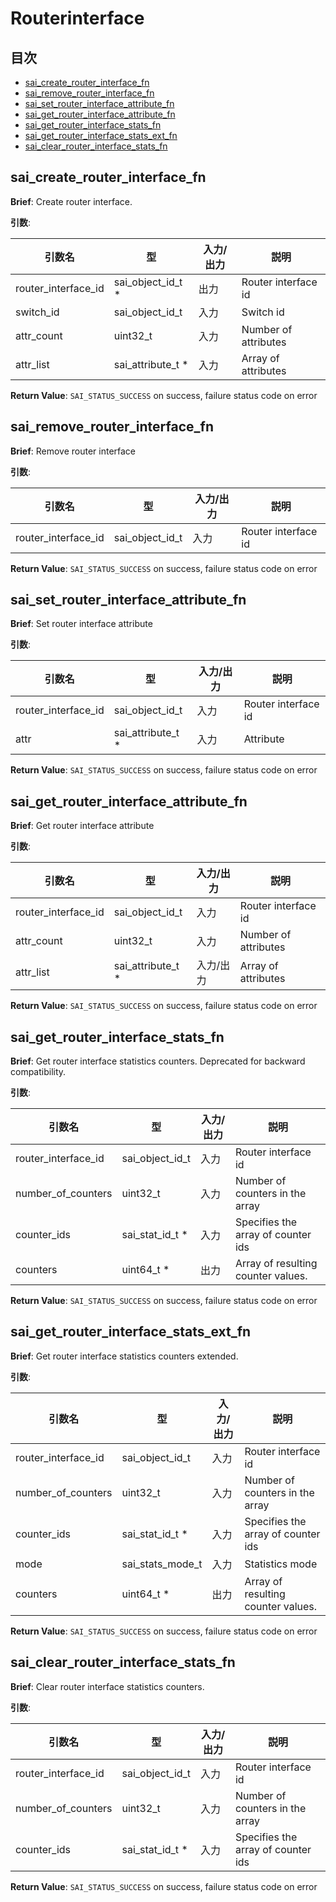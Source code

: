 # Routerinterface
## 目次

- [sai_create_router_interface_fn](#sai_create_router_interface_fn)
- [sai_remove_router_interface_fn](#sai_remove_router_interface_fn)
- [sai_set_router_interface_attribute_fn](#sai_set_router_interface_attribute_fn)
- [sai_get_router_interface_attribute_fn](#sai_get_router_interface_attribute_fn)
- [sai_get_router_interface_stats_fn](#sai_get_router_interface_stats_fn)
- [sai_get_router_interface_stats_ext_fn](#sai_get_router_interface_stats_ext_fn)
- [sai_clear_router_interface_stats_fn](#sai_clear_router_interface_stats_fn)



## sai_create_router_interface_fn
**Brief**: Create router interface.

**引数**:

| 引数名 | 型 | 入力/出力 | 説明 |
|--------|----------|-----------|------|
| router_interface_id | sai_object_id_t * | 出力 | Router interface id |
| switch_id | sai_object_id_t | 入力 | Switch id |
| attr_count | uint32_t | 入力 | Number of attributes |
| attr_list | sai_attribute_t * | 入力 | Array of attributes |

**Return Value**: `SAI_STATUS_SUCCESS` on success, failure status code on error


## sai_remove_router_interface_fn
**Brief**: Remove router interface

**引数**:

| 引数名 | 型 | 入力/出力 | 説明 |
|--------|----------|-----------|------|
| router_interface_id | sai_object_id_t | 入力 | Router interface id |

**Return Value**: `SAI_STATUS_SUCCESS` on success, failure status code on error


## sai_set_router_interface_attribute_fn
**Brief**: Set router interface attribute

**引数**:

| 引数名 | 型 | 入力/出力 | 説明 |
|--------|----------|-----------|------|
| router_interface_id | sai_object_id_t | 入力 | Router interface id |
| attr | sai_attribute_t * | 入力 | Attribute |

**Return Value**: `SAI_STATUS_SUCCESS` on success, failure status code on error


## sai_get_router_interface_attribute_fn
**Brief**: Get router interface attribute

**引数**:

| 引数名 | 型 | 入力/出力 | 説明 |
|--------|----------|-----------|------|
| router_interface_id | sai_object_id_t | 入力 | Router interface id |
| attr_count | uint32_t | 入力 | Number of attributes |
| attr_list | sai_attribute_t * | 入力/出力 | Array of attributes |

**Return Value**: `SAI_STATUS_SUCCESS` on success, failure status code on error


## sai_get_router_interface_stats_fn
**Brief**: Get router interface statistics counters. Deprecated for backward compatibility.

**引数**:

| 引数名 | 型 | 入力/出力 | 説明 |
|--------|----------|-----------|------|
| router_interface_id | sai_object_id_t | 入力 | Router interface id |
| number_of_counters | uint32_t | 入力 | Number of counters in the array |
| counter_ids | sai_stat_id_t * | 入力 | Specifies the array of counter ids |
| counters | uint64_t * | 出力 | Array of resulting counter values. |

**Return Value**: `SAI_STATUS_SUCCESS` on success, failure status code on error


## sai_get_router_interface_stats_ext_fn
**Brief**: Get router interface statistics counters extended.

**引数**:

| 引数名 | 型 | 入力/出力 | 説明 |
|--------|----------|-----------|------|
| router_interface_id | sai_object_id_t | 入力 | Router interface id |
| number_of_counters | uint32_t | 入力 | Number of counters in the array |
| counter_ids | sai_stat_id_t * | 入力 | Specifies the array of counter ids |
| mode | sai_stats_mode_t | 入力 | Statistics mode |
| counters | uint64_t * | 出力 | Array of resulting counter values. |

**Return Value**: `SAI_STATUS_SUCCESS` on success, failure status code on error


## sai_clear_router_interface_stats_fn
**Brief**: Clear router interface statistics counters.

**引数**:

| 引数名 | 型 | 入力/出力 | 説明 |
|--------|----------|-----------|------|
| router_interface_id | sai_object_id_t | 入力 | Router interface id |
| number_of_counters | uint32_t | 入力 | Number of counters in the array |
| counter_ids | sai_stat_id_t * | 入力 | Specifies the array of counter ids |

**Return Value**: `SAI_STATUS_SUCCESS` on success, failure status code on error



